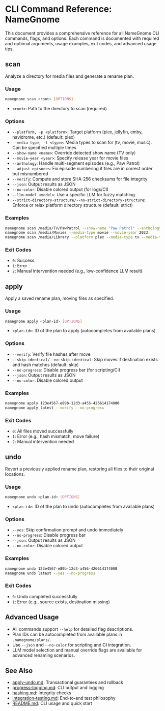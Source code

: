 # CLI Command Reference: NameGnome

This document provides a comprehensive reference for all NameGnome CLI
commands, flags, and options. Each command is documented with required and
optional arguments, usage examples, exit codes, and advanced usage tips.

## scan

Analyze a directory for media files and generate a rename plan.

### Usage

```sh
namegnome scan <root> [OPTIONS]
```

- `<root>`: Path to the directory to scan (required)

### Options

- `--platform, -p <platform>`: Target platform (plex, jellyfin, emby, navidrome, etc.)
  (default: plex)
- `--media-type, -t <type>`: Media types to scan for (tv, movie, music). Can be
  specified multiple times.
- `--show-name <name>`: Override detected show name (TV only)
- `--movie-year <year>`: Specify release year for movie files
- `--anthology`: Handle multi-segment episodes (e.g., Paw Patrol)
- `--adjust-episodes`: Fix episode numbering if files are in correct order but
  misnumbered
- `--verify`: Compute and store SHA-256 checksums for file integrity
- `--json`: Output results as JSON
- `--no-color`: Disable colored output (for logs/CI)
- `--llm-model <model>`: Use a specific LLM for fuzzy matching
- `--strict-directory-structure/--no-strict-directory-structure`: Enforce or
  relax platform directory structure (default: strict)

### Examples

```sh
namegnome scan /media/TV/PawPatrol --show-name "Paw Patrol" --anthology
namegnome scan /media/Movies --media-type movie --movie-year 2023
namegnome scan /media/Library --platform plex --media-type tv --media-type movie --json
```

### Exit Codes

- `0`: Success
- `1`: Error
- `2`: Manual intervention needed (e.g., low-confidence LLM result)

## apply

Apply a saved rename plan, moving files as specified.

### Usage

```sh
namegnome apply <plan-id> [OPTIONS]
```

- `<plan-id>`: ID of the plan to apply (autocompletes from available plans)

### Options

- `--verify`: Verify file hashes after move
- `--skip-identical/--no-skip-identical`: Skip moves if destination exists and
  hash matches (default: skip)
- `--no-progress`: Disable progress bar (for scripting/CI)
- `--json`: Output results as JSON
- `--no-color`: Disable colored output

### Examples

```sh
namegnome apply 123e4567-e89b-12d3-a456-426614174000
namegnome apply latest --verify --no-progress
```

### Exit Codes

- `0`: All files moved successfully
- `1`: Error (e.g., hash mismatch, move failure)
- `2`: Manual intervention needed

## undo

Revert a previously applied rename plan, restoring all files to their original
locations.

### Usage

```sh
namegnome undo <plan-id> [OPTIONS]
```

- `<plan-id>`: ID of the plan to undo (autocompletes from available plans)

### Options

- `--yes`: Skip confirmation prompt and undo immediately
- `--no-progress`: Disable progress bar
- `--json`: Output results as JSON
- `--no-color`: Disable colored output

### Examples

```sh
namegnome undo 123e4567-e89b-12d3-a456-426614174000
namegnome undo latest --yes --no-progress
```

### Exit Codes

- `0`: Undo completed successfully
- `1`: Error (e.g., source exists, destination missing)

## Advanced Usage

- All commands support `--help` for detailed flag descriptions.
- Plan IDs can be autocompleted from available plans in `.namegnome/plans/`.
- Use `--json` and `--no-color` for scripting and CI integration.
- LLM model selection and manual override flags are available for advanced
  renaming scenarios.

## See Also

- [apply-undo.md](apply-undo.md): Transactional guarantees and rollback
- [progress-logging.md](progress-logging.md): CLI output and logging
- [hashing.md](hashing.md): Integrity checks
- [integration-testing.md](integration-testing.md): End-to-end test philosophy
- [README.md](../README.md): CLI usage and quick start 